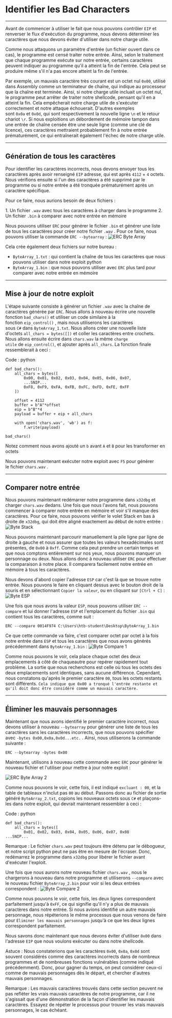 Identifier les Bad Characters
==========================

* * * * *

Avant de commencer à utiliser le fait que nous pouvons contrôler `EIP` et renverser le flux d'exécution du programme, nous devons déterminer les caractères que nous devons éviter d'utiliser dans notre charge utile.

Comme nous attaquons un paramètre d'entrée (un fichier ouvert dans ce cas), le programme est censé traiter notre entrée. Ainsi, selon le traitement que chaque programme exécute sur notre entrée, certains caractères peuvent indiquer au programme qu'il a atteint la fin de l'entrée. Cela peut se produire même s'il n'a pas encore atteint la fin de l'entrée.

Par exemple, un mauvais caractère très courant est un octet nul `0x00`, utilisé dans Assembly comme un terminateur de chaîne, qui indique au processeur que la chaîne est terminée. Ainsi, si notre charge utile incluait un octet nul, le programme peut arrêter de traiter notre shellcode, pensant qu'il en a atteint la fin. Cela empêcherait notre charge utile de s'exécuter correctement et notre attaque échouerait. D'autres exemples sont `0x0a` et `0x0d`, qui sont respectivement la nouvelle ligne `\n` et le retour chariot `\r`. Si nous exploitions un débordement de mémoire tampon dans une entrée de chaîne censée être une seule ligne (comme une clé de licence), ces caractères mettraient probablement fin à notre entrée prématurément, ce qui entraînerait également l'échec de notre charge utile.

* * * * *

Génération de tous les caractères
-------------------------

Pour identifier les caractères incorrects, nous devons envoyer tous les caractères après avoir renseigné `EIP` adresse, qui est après `4112` + `4` octets. Nous vérifions ensuite si l'un des caractères a été supprimé par le programme ou si notre entrée a été tronquée prématurément après un caractère spécifique.

Pour ce faire, nous aurions besoin de deux fichiers :

1. Un fichier `.wav` avec tous les caractères à charger dans le programme
2. Un fichier `.bin` à comparer avec notre entrée en mémoire

Nous pouvons utiliser `ERC` pour générer le fichier `.bin` et générer une liste de tous les caractères pour créer notre fichier `.wav` . Pour ce faire, nous pouvons utiliser la commande `ERC --bytearray` : ![ERC Byte Array](https://academy.hackthebox.com/storage/modules/89/win32bof_erc_bytearry.jpg)

Cela crée également deux fichiers sur notre bureau :

- `ByteArray_1.txt` : qui contient la chaîne de tous les caractères que nous pouvons utiliser dans notre exploit python
- `ByteArray_1.bin` : que nous pouvons utiliser avec `ERC` plus tard pour comparer avec notre entrée en mémoire

* * * * *

Mise à jour de notre exploit
--------------------

L'étape suivante consiste à générer un fichier `.wav` avec la chaîne de caractères générée par `ERC`. Nous allons à nouveau écrire une nouvelle fonction `bad_chars()` et utiliser un code similaire à la fonction `eip_control()` , mais nous utiliserons les caractères sous `C#` dans `ByteArray_1.txt`. Nous allons créer une nouvelle liste d'octets `all_chars = bytes([])` et coller les caractères entre crochets. Nous allons ensuite écrire dans `chars.wav` la même `charge utile` de `eip_control()`, et ajouter après `all_chars`. La fonction finale ressemblerait à ceci :

Code : python

```
def bad_chars():
    all_chars = bytes([
        0x00, 0x01, 0x02, 0x03, 0x04, 0x05, 0x06, 0x07,
        ...SNIP...
        0xF8, 0xF9, 0xFA, 0xFB, 0xFC, 0xFD, 0xFE, 0xFF
    ])
    
    offset = 4112
    buffer = b"A"*offset
    eip = b"B"*4
    payload = buffer + eip + all_chars
    
    with open('chars.wav', 'wb') as f:
        f.write(payload)

bad_chars()

```

Notez comment nous avons ajouté un `b` avant `A` et `B` pour les transformer en octets

Nous pouvons maintenant exécuter notre exploit avec `F5` pour générer le fichier `chars.wav` .

* * * * *

Comparer notre entrée
-------------------

Nous pouvons maintenant redémarrer notre programme dans `x32dbg` et charger `chars.wav` dedans. Une fois que nous l'avons fait, nous pouvons commencer à comparer notre entrée en mémoire et voir s'il manque des caractères. Pour ce faire, nous pouvons vérifier le volet Stack en bas à droite de `x32dbg`, qui doit être aligné exactement au début de notre entrée : ![Byte Stack](https://academy.hackthebox.com/storage/modules/89/win32bof_bytes_stack.jpg)

Nous pouvons maintenant parcourir manuellement la pile ligne par ligne de droite à gauche et nous assurer que toutes les valeurs hexadécimales sont présentes, de `0x00` à `0xff`. Comme cela peut prendre un certain temps et que nous comptons entièrement sur nos yeux, nous pouvons manquer un personnage ou deux. Nous allons donc à nouveau utiliser `ERC` pour effectuer la comparaison à notre place. Il comparera facilement notre entrée en mémoire à tous les caractères.

Nous devons d'abord copier l'adresse `ESP` car c'est là que se trouve notre entrée. Nous pouvons le faire en cliquant dessus avec le bouton droit de la souris et en sélectionnant `Copier la valeur`, ou en cliquant sur `[Ctrl + C]` : ![Byte ESP](https://academy.hackthebox.com/storage/modules/89/win32bof_bytes_esp.jpg)

Une fois que nous avons la valeur `ESP`, nous pouvons utiliser `ERC --compare` et lui donner l'adresse `ESP` et l'emplacement du fichier `.bin` qui contient tous les caractères, comme suit :

```
ERC --compare 0014F974 C:\Users\htb-student\Desktop\ByteArray_1.bin

```

Ce que cette commande va faire, c'est comparer octet par octet à la fois notre entrée dans `ESP` et tous les caractères que nous avons générés précédemment dans `ByteArray_1.bin` : ![Byte Compare 1](https://academy.hackthebox.com/stockage/modules/89/win32bof_bytes_compare.jpg)

Comme nous pouvons le voir, cela place chaque octet des deux emplacements à côté de chaqueautre pour repérer rapidement tout problème. La sortie que nous recherchons est celle où tous les octets des deux emplacements sont identiques, sans aucune différence. Cependant, nous constatons qu'après le premier caractère `00`, tous les octets restants sont différents. `Cela indique que 0x00 a tronqué l'entrée restante et qu'il doit donc être considéré comme un mauvais caractère.`

* * * * *

Éliminer les mauvais personnages
--------------------------

Maintenant que nous avons identifié le premier caractère incorrect, nous devons utiliser à nouveau `--bytearray` pour générer une liste de tous les caractères sans les caractères incorrects, que nous pouvons spécifier avec `-bytes 0x00,0x0a,0x0d...etc.` . Ainsi, nous utiliserons la commande suivante :

```
ERC --bytearray -bytes 0x00

```

Maintenant, utilisons à nouveau cette commande avec `ERC` pour générer le nouveau fichier et l'utiliser pour mettre à jour notre exploit :

![ERC Byte Array 2](https://academy.hackthebox.com/storage/modules/89/win32bof_erc_bytearry_2.jpg)

Comme nous pouvons le voir, cette fois, il est indiqué `excluant : 00`, et la table de tableaux n'inclut pas `00` au début. Passons donc au fichier de sortie généré `ByteArray_2.txt`, copions les nouveaux octets sous `C#` et plaçons-les dans notre exploit, qui devrait maintenant ressembler à ceci :

Code : python

```
def bad_chars():
    all_chars = bytes([
        0x01, 0x02, 0x03, 0x04, 0x05, 0x06, 0x07, 0x08
...SNIP...

```

Remarque : Le fichier `chars.wav` peut toujours être détenu par le débogueur, et notre script python peut ne pas être en mesure de l'écraser. Donc, redémarrez le programme dans `x32dbg` pour libérer le fichier avant d'exécuter l'exploit.

Une fois que nous aurons notre nouveau fichier `chars.wav` , nous le chargerons à nouveau dans notre programme et utiliserons `--compare` avec le nouveau fichier `ByteArray_2.bin` pour voir si les deux entrées correspondent : ![Byte Compare 2](https://academy.hackthebox.com/storage/modules/89/win32bof_bytes_compare_2.jpg)

Comme nous pouvons le voir, cette fois, les deux lignes correspondent parfaitement jusqu'à `0xFF`, ce qui signifie qu'il n'y a plus de mauvais caractères dans notre entrée. Si nous avions identifié un autre mauvais personnage, nous répéterions le même processus que nous venons de faire pour `Éliminer les mauvais personnages` jusqu'à ce que les deux lignes correspondent parfaitement.

Nous savons donc maintenant que nous devons éviter d'utiliser `0x00` dans l'adresse `EIP` que nous voulons exécuter ou dans notre shellcode.

Astuce : Nous constaterions que les caractères `0x00`, `0x0a`, `0x0d` sont souvent considérés comme des caractères incorrects dans de nombreux programmes et de nombreuses fonctions vulnérables (comme indiqué précédemment). Donc, pour gagner du temps, on peut considérer ceux-ci comme de mauvais personnages dès le départ, et chercher d'autres mauvais personnages.

Remarque : Les mauvais caractères trouvés dans cette section peuvent ne pas refléter les vrais mauvais caractères de notre programme, car il ne s'agissait que d'une démonstration de la façon d'identifier les mauvais caractères. Essayez de répéter le processus pour trouver les vrais mauvais personnages, le cas échéant.
